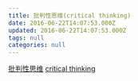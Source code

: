 ```yaml
---
title: 批判性思维(critical thinking)
date: 2016-06-22T14:07:53.000Z
updated: 2016-06-22T14:07:53.000Z
tags: null
categories: null
---
```


[批判性思维](http://www.criticalthinking.org/)
[critical thinking](https://book.douban.com/subject/2591434/)